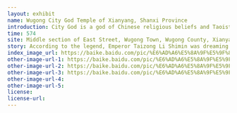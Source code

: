 ```yaml
---
layout: exhibit
name: Wugong City God Temple of Xianyang, Shanxi Province
introduction: City God is a god of Chinese religious beliefs and Taoist beliefs to guard the city. Wugong City God Temple was built in the Northern Zhou Dynasty, and was repaired in the Tang and Song Dynasties. It was rebuilt during the Wanli period of the Ming Dynasty and rebuilt during the Jiaqing and Daoguang periods. The structure is unique to the Ming Dynasty architectural style and is a complete group of ancient buildings with history, characters, culture, and legends. It was named the Capital City God temple because of its historical and strange relationship with Li Shimin, Emperor Taizong of Tang.
time: 574
site: Middle section of East Street, Wugong Town, Wugong County, Xianyang City, Shaanxi Province
story: According to the legend, Emperor Taizong Li Shimin was dreaming of a trip to hell when he was confronted with a river of blood and evil spirits demanding his life, and he was terrified to wade through it. Before he could thank him, he had already left. Taizong woke up in a cold sweat and was very grateful to the man who had saved him. Later, when Li Shimin returned to Wugong, he saw the statue of the city god, which looked exactly like the man in his dream, and suddenly realised that it was this countryman who had helped him. The people took the city god as the spokesman of this divine emperor, and asked him to bless them in case of drought or flood, old age, sickness, death, lawsuits, or promotion in examinations.
index_image_url: https://baike.baidu.com/pic/%E6%AD%A6%E5%8A%9F%E5%9F%8E%E9%9A%8D%E5%BA%99/1443366/2216827488/962bd40735fae6cd1ecbe20f0db30f2442a70f64?fr=lemma#aid=2216827488&pic=962bd40735fae6cd1ecbe20f0db30f2442a70f64
other-image-url-1: https://baike.baidu.com/pic/%E6%AD%A6%E5%8A%9F%E5%9F%8E%E9%9A%8D%E5%BA%99/1443366/2216827488/962bd40735fae6cd1ecbe20f0db30f2442a70f64?fr=lemma#aid=2216837045&pic=1b4c510fd9f9d72ad5d8b4fcdd2a2834359bbb97
other-image-url-2: https://baike.baidu.com/pic/%E6%AD%A6%E5%8A%9F%E5%9F%8E%E9%9A%8D%E5%BA%99/1443366/2216827488/962bd40735fae6cd1ecbe20f0db30f2442a70f64?fr=lemma#aid=1&pic=21a4462309f790529822bd5459b9c0ca7bcb0a467f0c
other-image-url-3: https://baike.baidu.com/pic/%E6%AD%A6%E5%8A%9F%E5%9F%8E%E9%9A%8D%E5%BA%99/1443366/2216827488/962bd40735fae6cd1ecbe20f0db30f2442a70f64?fr=lemma#aid=1&pic=bf096b63f6246b600c335d1ebeb20d4c510fd9f9040c
other-image-url-4: 
other-image-url-5: 
license:
license-url:
---
```


